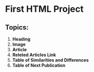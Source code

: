 # First HTML Project

## Topics:
1. **Heading**
2. **Image**
3. **Article**
4. **Releted Articles Link**
5. **Table of Similarities and Differences**
6. **Table of Next Publication**
